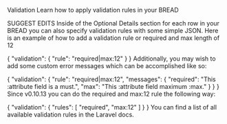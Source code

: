 


Validation
Learn how to apply validation rules in your BREAD

SUGGEST EDITS
Inside of the Optional Details section for each row in your BREAD you can also specify validation rules with some simple JSON. Here is an example of how to add a validation rule or required and max length of 12

{
    "validation": {
        "rule": "required|max:12"
    }
}
Additionally, you may wish to add some custom error messages which can be accomplished like so:

{
    "validation": {
        "rule": "required|max:12",
        "messages": {
            "required": "This :attribute field is a must.",
            "max": "This :attribute field maximum :max."
        }
    }
}
Since v0.10.13 you can do the required and max:12 rule the following way:

{
    "validation": {
        "rules": [
            "required",
            "max:12"
        ]
    }
}
You can find a list of all available validation rules in the Laravel docs.


